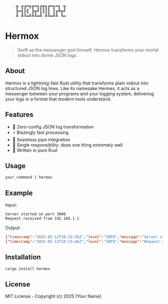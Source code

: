 <pre>
    ╦ ╦╔═╗╦═╗╔╦╗╔═╗═╗ ╦
    ╠═╣║╣ ╠╦╝║║║║ ║╔╩╦╝
    ╩ ╩╚═╝╩╚═╩ ╩╚═╝╩ ╚═
</pre>

# Hermox

> Swift as the messenger god himself, Hermox transforms your mortal stdout into divine JSON logs.

## About

Hermox is a lightning-fast Rust utility that transforms plain stdout into structured JSON log lines. Like its namesake Hermes, it acts as a messenger between your programs and your logging system, delivering your logs in a format that modern tools understand.

## Features

- 🚀 Zero-config JSON log transformation
- ⚡ Blazingly fast processing
- 🔄 Seamless pipe integration
- 🎯 Single responsibility: does one thing extremely well
- 🦀 Written in pure Rust

## Usage

```bash
your_command | hermox
```

## Example

Input:
```
Server started on port 3000
Request received from 192.168.1.1
```

Output:
```json
{"timestamp":"2025-05-12T10:23:45Z","level":"INFO","message":"Server started on port 3000"}
{"timestamp":"2025-05-12T10:23:46Z","level":"INFO","message":"Request received from 192.168.1.1"}
```

## Installation

```bash
cargo install hermox
```

## License

MIT License - Copyright (c) 2025 [Your Name]
